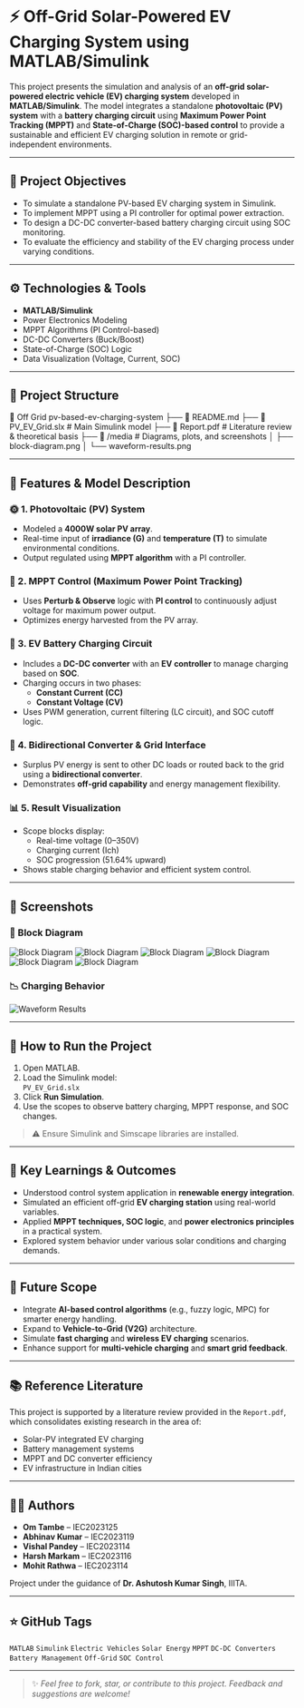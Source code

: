 
# ⚡ Off-Grid Solar-Powered EV Charging System using MATLAB/Simulink

This project presents the simulation and analysis of an **off-grid solar-powered electric vehicle (EV) charging system** developed in **MATLAB/Simulink**. The model integrates a standalone **photovoltaic (PV) system** with a **battery charging circuit** using **Maximum Power Point Tracking (MPPT)** and **State-of-Charge (SOC)-based control** to provide a sustainable and efficient EV charging solution in remote or grid-independent environments.

---

## 📌 Project Objectives

- To simulate a standalone PV-based EV charging system in Simulink.
- To implement MPPT using a PI controller for optimal power extraction.
- To design a DC-DC converter-based battery charging circuit using SOC monitoring.
- To evaluate the efficiency and stability of the EV charging process under varying conditions.

---

## ⚙️ Technologies & Tools

- **MATLAB/Simulink**
- Power Electronics Modeling
- MPPT Algorithms (PI Control-based)
- DC-DC Converters (Buck/Boost)
- State-of-Charge (SOC) Logic
- Data Visualization (Voltage, Current, SOC)

---

## 📁 Project Structure
📂 Off Grid pv-based-ev-charging-system
├── 📄 README.md
├── 📄 PV_EV_Grid.slx # Main Simulink model
├── 📄 Report.pdf # Literature review & theoretical basis
├── 📁 /media # Diagrams, plots, and screenshots
│ ├── block-diagram.png
│ └── waveform-results.png


---

## 🧩 Features & Model Description

### 🌞 1. Photovoltaic (PV) System
- Modeled a **4000W solar PV array**.
- Real-time input of **irradiance (G)** and **temperature (T)** to simulate environmental conditions.
- Output regulated using **MPPT algorithm** with a PI controller.

### 🔌 2. MPPT Control (Maximum Power Point Tracking)
- Uses **Perturb & Observe** logic with **PI control** to continuously adjust voltage for maximum power output.
- Optimizes energy harvested from the PV array.

### 🔋 3. EV Battery Charging Circuit
- Includes a **DC-DC converter** with an **EV controller** to manage charging based on **SOC**.
- Charging occurs in two phases:
  - **Constant Current (CC)**
  - **Constant Voltage (CV)**
- Uses PWM generation, current filtering (LC circuit), and SOC cutoff logic.

### 🔁 4. Bidirectional Converter & Grid Interface
- Surplus PV energy is sent to other DC loads or routed back to the grid using a **bidirectional converter**.
- Demonstrates **off-grid capability** and energy management flexibility.

### 📊 5. Result Visualization
- Scope blocks display:
  - Real-time voltage (0–350V)
  - Charging current (Ich)
  - SOC progression (51.64% upward)
- Shows stable charging behavior and efficient system control.

---

## 📸 Screenshots

### 🧱 Block Diagram  
![Block Diagram](media/block-diagram.jpg)
![Block Diagram](media/MPPT-controller.jpg)
![Block Diagram](media/EV-controller.jpg)
![Block Diagram](media/4000W-pv-system.jpg)
![Block Diagram](media/ev-standards.jpg)
![Block Diagram](media/Types_of_Charging.jpg)

### 📉 Charging Behavior  
![Waveform Results](media/waveform-results.jpg)

---

## 🚀 How to Run the Project

1. Open MATLAB.
2. Load the Simulink model:  
   `PV_EV_Grid.slx`
3. Click **Run Simulation**.
4. Use the scopes to observe battery charging, MPPT response, and SOC changes.

> ⚠️ Ensure Simulink and Simscape libraries are installed.

---

## 🧠 Key Learnings & Outcomes

- Understood control system application in **renewable energy integration**.
- Simulated an efficient off-grid **EV charging station** using real-world variables.
- Applied **MPPT techniques, SOC logic**, and **power electronics principles** in a practical system.
- Explored system behavior under various solar conditions and charging demands.

---

## 🔮 Future Scope

- Integrate **AI-based control algorithms** (e.g., fuzzy logic, MPC) for smarter energy handling.
- Expand to **Vehicle-to-Grid (V2G)** architecture.
- Simulate **fast charging** and **wireless EV charging** scenarios.
- Enhance support for **multi-vehicle charging** and **smart grid feedback**.

---

## 📚 Reference Literature

This project is supported by a literature review provided in the `Report.pdf`, which consolidates existing research in the area of:

- Solar-PV integrated EV charging
- Battery management systems
- MPPT and DC converter efficiency
- EV infrastructure in Indian cities

---

## 👨‍💻 Authors

- **Om Tambe** – IEC2023125  
- **Abhinav Kumar** – IEC2023119  
- **Vishal Pandey** – IEC2023114
- **Harsh Markam** – IEC2023116
- **Mohit Rathwa** – IEC2023114
 


Project under the guidance of **Dr. Ashutosh Kumar Singh**, IIITA.

---

## ⭐ GitHub Tags

`MATLAB` `Simulink` `Electric Vehicles` `Solar Energy` `MPPT` `DC-DC Converters` `Battery Management` `Off-Grid` `SOC Control`

---

> ✨ *Feel free to fork, star, or contribute to this project. Feedback and suggestions are welcome!*


